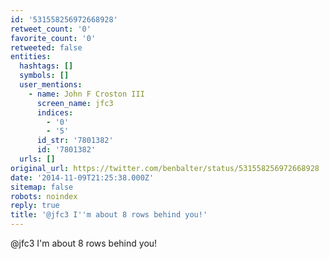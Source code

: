 ```yaml
---
id: '531558256972668928'
retweet_count: '0'
favorite_count: '0'
retweeted: false
entities:
  hashtags: []
  symbols: []
  user_mentions:
    - name: John F Croston III
      screen_name: jfc3
      indices:
        - '0'
        - '5'
      id_str: '7801382'
      id: '7801382'
  urls: []
original_url: https://twitter.com/benbalter/status/531558256972668928
date: '2014-11-09T21:25:38.000Z'
sitemap: false
robots: noindex
reply: true
title: '@jfc3 I''m about 8 rows behind you!'
---
```


@jfc3 I'm about 8 rows behind you!